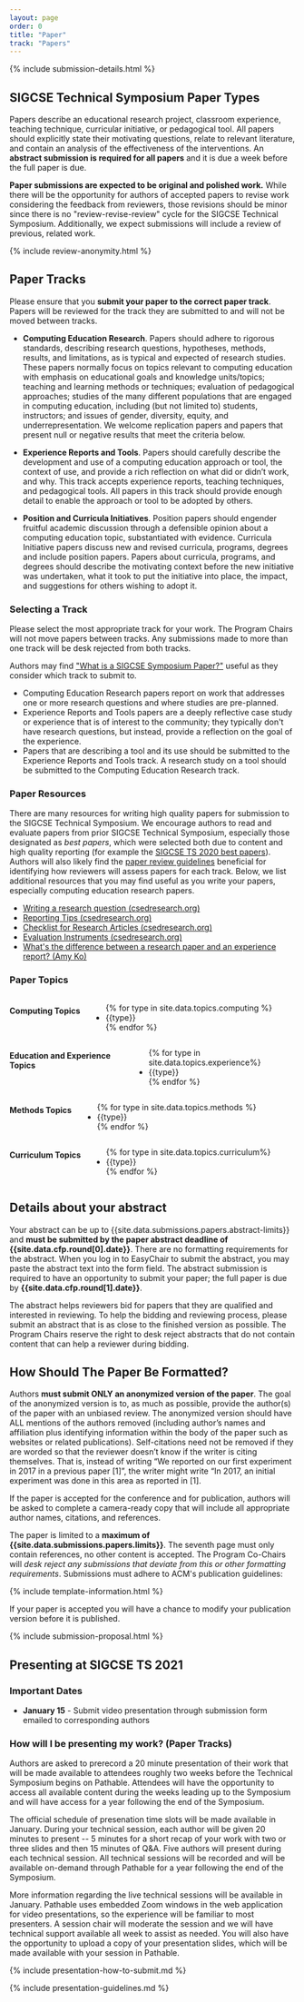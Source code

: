 ```yaml
---
layout: page
order: 0
title: "Paper"
track: "Papers"
---
```


{% include submission-details.html %}

<!-- {% include covid-guidelines-alert.html %} -->

## SIGCSE Technical Symposium Paper Types

Papers describe an educational research project, classroom experience, teaching technique, curricular initiative, or pedagogical tool. All papers should explicitly state their motivating questions, relate to relevant literature, and contain an analysis of the effectiveness of the interventions. An **abstract submission is required for all papers** and it is due a week before the full paper is due.  

**Paper submissions are expected to be original and polished work.**  While there will be the opportunity for authors of accepted papers to revise work considering the feedback from reviewers, those revisions should be minor since there is no "review-revise-review" cycle for the SIGCSE Technical Symposium. Additionally, we expect submissions will include a review of previous, related work.

{% include review-anonymity.html %}

## Paper Tracks
Please ensure that you **submit your paper to the correct paper track**. Papers will be reviewed for the track they are submitted to and will not be moved between tracks.

* **Computing Education Research**. Papers should adhere to rigorous standards, describing research questions, hypotheses, methods, results, and limitations, as is typical and expected of research studies. These papers normally focus on topics relevant to computing education with emphasis on educational goals and knowledge units/topics; teaching and learning methods or techniques; evaluation of pedagogical approaches; studies of the many different populations that are engaged in computing education, including (but not limited to) students, instructors; and issues of gender, diversity, equity, and underrepresentation.  We welcome replication papers and papers that present null or negative results that meet the criteria below.

* **Experience Reports and Tools**. Papers should carefully describe the development and use of a computing education approach  or tool, the  context of use, and provide a rich reflection on what did or didn’t work, and why. This track accepts experience reports, teaching techniques, and pedagogical tools. All papers in this track should provide enough detail to enable the approach or tool to be  adopted by others.

* **Position and Curricula Initiatives**. Position papers should engender fruitful academic discussion through a defensible opinion about a computing education topic, substantiated with evidence. Curricula Initiative papers discuss new and revised curricula, programs, degrees and include position papers. Papers about curricula, programs, and degrees should describe the motivating context before the new initiative was undertaken, what it took to put the initiative into place, the impact, and suggestions for others wishing to adopt it.

### Selecting a Track
Please select the most appropriate track for your work.  The Program Chairs will not move papers between tracks. Any submissions made to more than one track will be desk rejected from both tracks.  

Authors may find ["What is a SIGCSE Symposium Paper?"](https://dl.acm.org/citation.cfm?id=3243073) useful as they consider which track to submit to.  
* Computing Education Research papers report on work that addresses one or more research questions and where studies are pre-planned. 
* Experience Reports and Tools papers are a deeply reflective case study or experience that is of interest to the community; they typically don't have research questions, but instead, provide a reflection on the goal of the experience.  
* Papers that are describing a tool and its use should be submitted to the Experience Reports and Tools track.  A research study on a tool should be submitted to the Computing Education Research track.

### Paper Resources
There are many resources for writing high quality papers for submission to the SIGCSE Technical Symposium.  We encourage authors to read and evaluate papers from prior SIGCSE Technical Symposium, especially those designated as *best papers*, which were selected both due to content and high quality reporting (for example the [SIGCSE TS 2020 best papers](https://sigcse2020.sigcse.org/online/index.html#best-papers)).  Authors will also likely find the [paper review guidelines](/reviewers/paper-review-guidelines.html) beneficial for identifying how reviewers will assess papers for each track.   Below, we list additional resources that you may find useful as you write your papers, especially computing education research papers.

* [Writing a research question (csedresearch.org)](https://csedresearch.org/write-a-research-question/)
* [Reporting Tips (csedresearch.org)](https://csedresearch.org/reporting-activities/)
* [Checklist for Research Articles (csedresearch.org)](https://csedresearch.org/reviewing-articles/)
* [Evaluation Instruments (csedresearch.org)](https://csedresearch.org/evaluation-instruments/)
* [What's the difference between a research paper and an experience report? (Amy Ko)](https://gist.github.com/amyjko/689837b8eefccb3a8a28ff0aa5300615#whats-the-difference-between-a-research-paper-and-an-experience-report)

### Paper Topics
<section class="row">
<div class="large-3 columns">
<h4>Computing Topics</h4>
<ul>
{% for type in site.data.topics.computing %}
  <li>{{type}}</li>
{% endfor %}
</ul>
</div>
<div class="large-3 columns">
<h4>Education and Experience Topics</h4>
<ul>
{% for type in site.data.topics.experience%}
  <li>{{type}}</li>
{% endfor %}
</ul>
</div>
<div class="large-3 columns">
<h4>Methods Topics</h4>
<ul>
{% for type in site.data.topics.methods %}
  <li>{{type}}</li>
{% endfor %}
</ul>
</div>
<div class="large-3 columns">
<h4>Curriculum Topics</h4>
<ul>
{% for type in site.data.topics.curriculum%}
  <li>{{type}}</li>
{% endfor %}
</ul>
</div>
</section>

## Details about your abstract

Your abstract can be up to {{site.data.submissions.papers.abstract-limits}} and **must be submitted by the paper abstract deadline of {{site.data.cfp.round[0].date}}**.  There are no formatting requirements for the abstract. When you log in to EasyChair to submit the abstract, you may paste the abstract text into the form field. The abstract submission is required to have an opportunity to submit your paper; the full paper is due by **{{site.data.cfp.round[1].date}}**.

The abstract helps reviewers bid for papers that they are qualified and interested in reviewing.  To help the bidding and reviewing process, please submit an abstract that is as close to the finished version as possible.  The Program Chairs reserve the right to desk reject abstracts that do not contain content that can help a reviewer during bidding.

## How Should The Paper Be Formatted?

Authors **must submit ONLY an anonymized version of the paper**. The goal of the anonymized version is to, as much as possible, provide the author(s) of the paper with an unbiased review. The anonymized version should have ALL mentions of the authors removed (including author’s names and affiliation plus identifying information within the body of the paper such as websites or related publications). Self-citations need not be removed if they are worded so that the reviewer doesn’t know if the writer is citing themselves. That is, instead of writing “We reported on our first experiment in 2017 in a previous paper [1]”, the writer might write “In 2017, an initial experiment was done in this area as reported in [1].

If the paper is accepted for the conference and for publication, authors will be asked to complete a camera-ready copy that will include all appropriate author names, citations, and references.

The paper is limited to a **maximum of {{site.data.submissions.papers.limits}}**. The seventh page must only contain references, no other content is accepted. The Program Co-Chairs will *desk reject any submissions that deviate from this or other formatting requirements*. Submissions must adhere to ACM's publication guidelines:

{% include template-information.html %}

If your paper is accepted you will have a chance to modify your publication version before it is published.

{% include submission-proposal.html %}

## Presenting at SIGCSE TS 2021

### Important Dates

* __January 15__ - Submit video presentation through submission form emailed to corresponding authors 

### How will I be presenting my work? (Paper Tracks)

Authors are asked to prerecord a 20 minute presentation of their work that will be made available to attendees roughly two weeks before the Technical Symposium begins on Pathable.  Attendees will have the opportunity to access all available content during the weeks leading up to the Symposium and will have access for a year following the end of the Symposium.  

The official schedule of presenation time slots will be made available in January.  During your technical session, each author will be given 20 minutes to present -- 5 minutes for a short recap of your work with two or three slides and then 15 minutes of Q&A.  Five authors will present during each technical session.  All technical sessions will be recorded and will be available on-demand through Pathable for a year following the end of the Symposium.

More information regarding the live technical sessions will be available in January.  Pathable uses embedded Zoom windows in the web application for video presentations, so the experience will be familiar to most presenters.  A session chair will moderate the session and we will have technical support available all week to assist as needed.  You will also have the opportunity to upload a copy of your presentation slides, which will be made available with your session in Pathable.

{% include presentation-how-to-submit.md %}

{% include presentation-guidelines.md %}